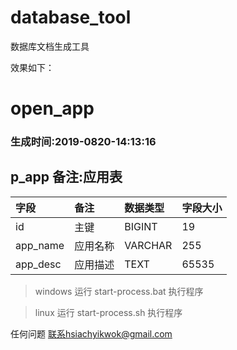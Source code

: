 # database_tool
数据库文档生成工具

效果如下：

# open_app
### 生成时间:2019-0820-14:13:16
## p_app	备注:应用表
| 字段| 备注| 数据类型| 字段大小|
| :------------ | :------------ | :------------ | :------------ |
| id| 主键| BIGINT| 19|
| app_name| 应用名称| VARCHAR| 255|
| app_desc| 应用描述| TEXT| 65535|


> windows 运行 start-process.bat 执行程序

> linux 运行 start-process.sh 执行程序

任何问题 联系hsiachyikwok@gmail.com
